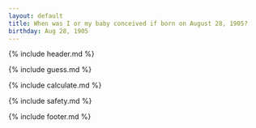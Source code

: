```yaml
---
layout: default
title: When was I or my baby conceived if born on August 28, 1905?
birthday: Aug 28, 1905
---
```


{% include header.md %}

{% include guess.md %}

{% include calculate.md %}

{% include safety.md %}

{% include footer.md %}



